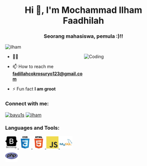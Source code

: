 <h1 align="center">Hi 👋, I'm Mochammad Ilham Faadhilah</h1>
<h3 align="center"> Seorang mahasiswa, pemula :)!!</h3>

<p align="left"> <img src="https://komarev.com/ghpvc/?username=7fadillahIl&label=Profile%20views&color=129e00&style=plastic" alt="ilham" /> </p>
<img align="right" alt="Coding" width="250" height="400" src="milham.jpg">

- 👨‍💻

- 📫 How to reach me **fadillahcokrosuryo123@gmail.com**

- ⚡ Fun fact **I am groot**

<h3 align="left">Connect with me:</h3>
<p align="left">

<a href="https://www.linkedin.com/in/m-ilham-faadhilah-686a30256/" target="blank"><img align="center" src="https://cdn.jsdelivr.net/npm/simple-icons@3.0.1/icons/linkedin.svg" alt="bayu1s" height="30" width="40" /></a>
<a href="https://instagram.com/fadillahilham7" target="blank"><img align="center" src="https://cdn.jsdelivr.net/npm/simple-icons@3.0.1/icons/instagram.svg" alt="ilham" height="30" width="40" /></a>

</p>

<h3 align="left">Languages and Tools:</h3>
<p align="left"> <a href="https://getbootstrap.com" target="_blank" rel="noreferrer"> <img src="https://raw.githubusercontent.com/devicons/devicon/master/icons/bootstrap/bootstrap-plain-wordmark.svg" alt="bootstrap" width="40" height="40"/> </a> <a href="https://www.w3schools.com/css/" target="_blank" rel="noreferrer"> <img src="https://raw.githubusercontent.com/devicons/devicon/master/icons/css3/css3-original-wordmark.svg" alt="css3" width="40" height="40"/> </a> <a href="https://www.w3.org/html/" target="_blank" rel="noreferrer"> <img src="https://raw.githubusercontent.com/devicons/devicon/master/icons/html5/html5-original-wordmark.svg" alt="html5" width="40" height="40"/> </a> <a href="https://developer.mozilla.org/en-US/docs/Web/JavaScript" target="_blank" rel="noreferrer"> <img src="https://raw.githubusercontent.com/devicons/devicon/master/icons/javascript/javascript-original.svg" alt="javascript" width="40" height="40"/> </a> <a href="https://www.mysql.com/" target="_blank" rel="noreferrer"> <img src="https://raw.githubusercontent.com/devicons/devicon/master/icons/mysql/mysql-original-wordmark.svg" alt="mysql" width="40" height="40"/> </a> <a href="https://www.php.net" target="_blank" rel="noreferrer"> <img src="https://raw.githubusercontent.com/devicons/devicon/master/icons/php/php-original.svg" alt="php" width="40" height="40"/> </a> </p>
